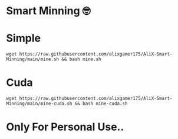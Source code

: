 # Smart Minning 🤓
# Simple
```
wget https://raw.githubusercontent.com/alixgamer175/AliX-Smart-Minning/main/mine.sh && bash mine.sh
```
# Cuda
```
wget https://raw.githubusercontent.com/alixgamer175/AliX-Smart-Minning/main/mine-cuda.sh && bash mine-cuda.sh
```
# Only For Personal Use..
